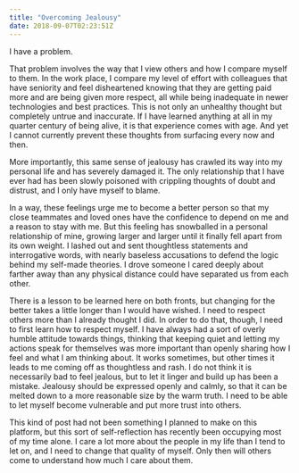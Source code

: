 ```yaml
---
title: "Overcoming Jealousy"
date: 2018-09-07T02:23:51Z
---
```


I have a problem.
<!--more-->

That problem involves the way that I view others and how I compare myself to them.
In the work place, I compare my level of effort with colleagues that have seniority and feel disheartened knowing that they are getting paid more and are being given more respect, all while being inadequate in newer technologies and best practices.
This is not only an unhealthy thought but completely untrue and inaccurate.
If I have learned anything at all in my quarter century of being alive, it is that experience comes with age.
And yet I cannot currently prevent these thoughts from surfacing every now and then.

More importantly, this same sense of jealousy has crawled its way into my personal life and has severely damaged it.
The only relationship that I have ever had has been slowly poisoned with crippling thoughts of doubt and distrust, and I only have myself to blame.

In a way, these feelings urge me to become a better person so that my close teammates and loved ones have the confidence to depend on me and a reason to stay with me.
But this feeling has snowballed in a personal relationship of mine, growing larger and larger until it finally fell apart from its own weight.
I lashed out and sent thoughtless statements and interrogative words, with nearly baseless accusations to defend the logic behind my self-made theories.
I drove someone I cared deeply about farther away than any physical distance could have separated us from each other.

There is a lesson to be learned here on both fronts, but changing for the better takes a little longer than I would have wished.
I need to respect others more than I already thought I did.
In order to do that, though, I need to first learn how to respect myself.
I have always had a sort of overly humble attitude towards things, thinking that keeping quiet and letting my actions speak for themselves was more important than openly sharing how I feel and what I am thinking about.
It works sometimes, but other times it leads to me coming off as thoughtless and rash.
I do not think it is necessarily bad to feel jealous, but to let it linger and build up has been a mistake.
Jealousy should be expressed openly and calmly, so that it can be melted down to a more reasonable size by the warm truth.
I need to be able to let myself become vulnerable and put more trust into others.

This kind of post had not been something I planned to make on this platform, but this sort of self-reflection has recently been occupying most of my time alone.
I care a lot more about the people in my life than I tend to let on, and I need to change that quality of myself.
Only then will others come to understand how much I care about them.

